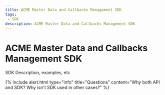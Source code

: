 ```yaml
---
title: ACME Master Data and Callbacks Management SDK
tags: 
 - SDK
description: ACME Master Data and Callbacks Management SDK
---
```


# ACME Master Data and Callbacks Management SDK

SDK Description, examples, etc

{% include alert.html type="info" title="Questions" content="Why both API and SDK? Why isn't SDK used in other cases?" %}